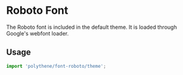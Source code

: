 # Roboto Font

The Roboto font is included in the default theme. It is loaded through Google's webfont loader.

## Usage

~~~javascript
import 'polythene/font-roboto/theme';
~~~
